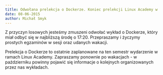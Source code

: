 ```yaml
---
title: Odwołana prelekcja o Dockerze. Koniec prelekcji Linux Academy w semestrze letnim.
date: 08-06-2015
author: Michał Smyk
---
```

Z przyczyn losowych jesteśmy zmuszeni odwołać wykład o Dockerze, który miał odbyć się w najbliższą środę o 17:20. Przepraszamy i życzymy prostych egzaminów w sesji oraz udanych wakacji.

Prelekcja o Dockerze to ostatnie zaplanowane na ten semestr wydarzenie w ramach Linux Academy. Zapraszamy ponownie po wakacjach - w październiku powinny pojawić się informacje o kolejnych organizowanych przez nas wykładach.
